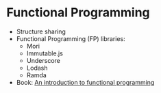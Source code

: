# Functional Programming
- Structure sharing
- Functional Programming (FP) libraries:
    - Mori
    - Immutable.js
    - Underscore
    - Lodash
    - Ramda
- Book: [An introduction to functional programming](https://codewords.recurse.com/issues/one/an-introduction-to-functional-programming)